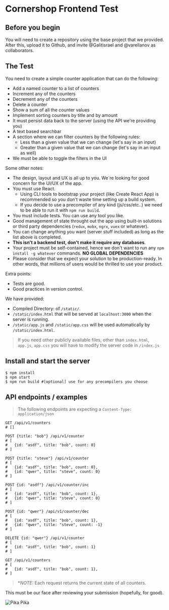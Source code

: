 # Cornershop Frontend Test

## Before you begin
You will need to create a repository using the base project that we provided. After this, upload it to Github, and invite 
@Galitisrael and @varellanov as collaborators. 

## The Test
You need to create a simple counter application that can do the following:
* Add a named counter to a list of counters
* Increment any of the counters
* Decrement any of the counters
* Delete a counter
* Show a sum of all the counter values
* Implement sorting counters by title and by amount
* It must persist data back to the server (using the API we're providing you)
* A text based searchbar
* A section where we can filter counters by the following rules:
  * Less than a given value that we can change (let's say in an input)
  * Greater than a given value that we can change (let's say in an input as well)
* We must be able to toggle the filters in the UI

Some other notes:
* The design, layout and UX is all up to you. We´re looking for good concern for the UI/UX of the app.
* You must use React.
  * Using CLI tools to bootstrap your project (like Create React App) is recommended so you don't waste time setting up a build system.
  * If you decide to use a precompiler of any kind (js/css/etc..) we need to be able to run it with `npm run build`.
* You must include tests. You can use any tool you like. 
* Good management of state throught out the app using built-in solutions or third party dependencies (`redux`, `mobx`, `ngrx`, `vuex` or whatever).
* You can change anything you want (server stuff included) as long as the list above is completed.
* __This isn't a backend test, don't make it require any databases__.
* Your project must be self-contained, hence we don't want to run any `npm install -g whatever` commands. **NO GLOBAL DEPENDENCIES**
* Please consider that we expect your solution to be production-ready. In other words, that millions of users would be thrilled to use your product.

Extra points:
* Tests are good.
* Good practices in version control.

We have provided:
* Compiled Directory: of `/static/`.
* `/static/index.html` that will be served at `localhost:3000` when the server is running.
* `/static/app.js` and `/static/app.css` will be used automatically by `/static/index.html`.

> If you need other publicly available files, other than `index.html`, `app.js`, `app.css` you will have to modify the server code in `/index.js`

## Install and start the server

```
$ npm install
$ npm start
$ npm run build #[optional] use for any precompilers you choose
```

## API endpoints / examples

> The following endpoints are expecting a `Content-Type: application/json`

```
GET /api/v1/counters
# []

POST {title: "bob"} /api/v1/counter
# [
#   {id: "asdf", title: "bob", count: 0}
# ]

POST {title: "steve"} /api/v1/counter
# [
#   {id: "asdf", title: "bob", count: 0},
#   {id: "qwer", title: "steve", count: 0}
# ]

POST {id: "asdf"} /api/v1/counter/inc
# [
#   {id: "asdf", title: "bob", count: 1},
#   {id: "qwer", title: "steve", count: 0}
# ]

POST {id: "qwer"} /api/v1/counter/dec
# [
#   {id: "asdf", title: "bob", count: 1},
#   {id: "qwer", title: "steve", count: -1}
# ]

DELETE {id: "qwer"} /api/v1/counter
# [
#   {id: "asdf", title: "bob", count: 1}
# ]

GET /api/v1/counters
# [
#   {id: "asdf", title: "bob", count: 1},
# ]
```

> **NOTE:* Each request returns the current state of all counters.

This must be our face after reviewing your submission (hopefully, for good).

![Pika Pika](https://as01.epimg.net/epik/imagenes/2018/11/16/portada/1542384053_864693_1542384302_noticia_normal.jpg)
